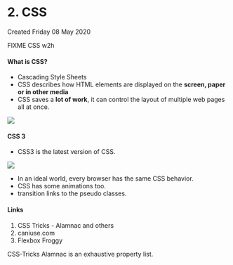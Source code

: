 # 2. CSS
Created Friday 08 May 2020

FIXME CSS w2h

#### What is CSS?

* Cascading Style Sheets
* CSS describes how HTML elements are displayed on the **screen, paper or in other media**
* CSS saves a **lot of work**, it can control the layout of multiple web pages all at once.

![](pasted_image%2040.png)

#### CSS 3

* CSS3 is the latest version of CSS.

![](pasted_image001%2023.png)

* In an ideal world, every browser has the same CSS behavior.
* CSS has some animations too.
* transition links to the pseudo classes.


#### Links

1. CSS Tricks - Alamnac and others
2. caniuse.com
3. Flexbox Froggy

CSS-Tricks Alamnac is an exhaustive property list.

